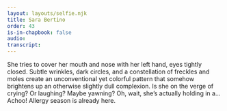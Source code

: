 ```yaml
---
layout: layouts/selfie.njk
title: Sara Bertino
order: 43
is-in-chapbook: false
audio:
transcript:
---
```


She tries to cover her mouth and nose with her left hand, eyes tightly closed.
Subtle wrinkles, dark circles, and a constellation of freckles and moles create an
unconventional yet colorful pattern that somehow brightens up an otherwise slightly dull
complexion.
Is she on the verge of crying?
Or laughing?
Maybe yawning?
Oh, wait, she’s actually holding in a… Achoo!
Allergy season is already here.
